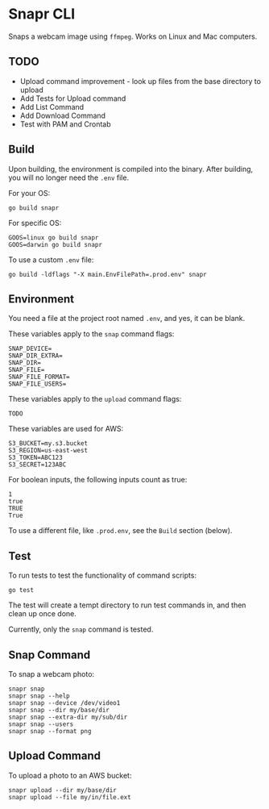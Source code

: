 
# Snapr CLI

Snaps a webcam image using `ffmpeg`.
Works on Linux and Mac computers.

## TODO

- Upload command improvement - look up files from the base directory to upload
- Add Tests for Upload command
- Add List Command
- Add Download Command
- Test with PAM and Crontab

## Build

Upon building, the environment is compiled into the binary.
After building, you will no longer need the `.env` file.

For your OS:
```
go build snapr
```

For specific OS:
```
GOOS=linux go build snapr
GOOS=darwin go build snapr
```

To use a custom `.env` file:
```
go build -ldflags "-X main.EnvFilePath=.prod.env" snapr
```

## Environment

You need a file at the project root named `.env`, and yes, it can be blank.

These variables apply to the `snap` command flags:
```
SNAP_DEVICE=
SNAP_DIR_EXTRA=
SNAP_DIR=
SNAP_FILE=
SNAP_FILE_FORMAT=
SNAP_FILE_USERS=
```

These variables apply to the `upload` command flags:
```
TODO
```

These variables are used for AWS:
```
S3_BUCKET=my.s3.bucket
S3_REGION=us-east-west
S3_TOKEN=ABC123
S3_SECRET=123ABC
```

For boolean inputs, the following inputs count as true:
```
1
true
TRUE
True
``` 

To use a different file, like `.prod.env`, see the `Build` section (below).

## Test

To run tests to test the functionality of command scripts:
```
go test
```

The test will create a tempt directory to run test commands in, and then clean up once done.

Currently, only the `snap` command is tested.

## Snap Command

To snap a webcam photo:
```
snapr snap
snapr snap --help
snapr snap --device /dev/video1
snapr snap --dir my/base/dir
snapr snap --extra-dir my/sub/dir
snapr snap --users
snapr snap --format png
```

## Upload Command

To upload a photo to an AWS bucket:
```
snapr upload --dir my/base/dir
snapr upload --file my/in/file.ext
```
